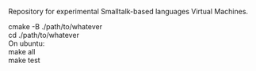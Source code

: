 Repository for experimental Smalltalk-based languages Virtual Machines.

cmake -B ./path/to/whatever  
cd ./path/to/whatever  
On ubuntu:   
make all  
make test  